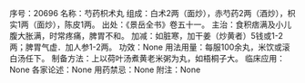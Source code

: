 序号：20696
名称：芍药枳术丸
组成：白术2两（面炒），赤芍药2两（酒炒），枳实1两（面炒），陈皮1两。
出处：《景岳全书》卷五十一。
主治：食积痞满及小儿腹大胀满，时常疼痛，脾胃不和。
加减：如脏寒，加干姜（炒黄者）5钱或1-2两；脾胃气虚．加人参1-2两。
功效：None
用法用量：每服100余丸，米饮或滚白汤任下。
制备方法：上以荷叶汤煮黄老米粥为丸，如梧桐子大。
临床应用：None
各家论述：None
用药禁忌：None
附注：None
